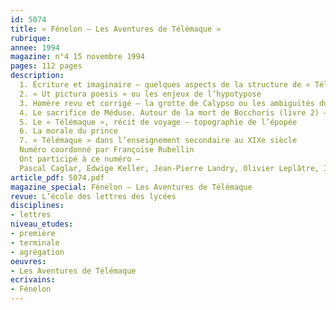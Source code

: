 ```yaml
---
id: 5074
title: « Fénelon – Les Aventures de Télémaque »
rubrique: 
annee: 1994
magazine: n°4 15 novembre 1994
pages: 112 pages
description: 
  1. Écriture et imaginaire – quelques aspects de la structure de « Télémaque »
  2. « Ut pictura poesis » ou les enjeux de l’hypotypose
  3. Homère revu et corrigé – la grotte de Calypso ou les ambiguïtés du naturel
  4. Le sacrifice de Méduse. Autour de la mort de Bocchoris (livre 2) – la question du tyran
  5. Le « Télémaque », récit de voyage – topographie de l’épopée
  6. La morale du prince
  7. « Télémaque » dans l’enseignement secondaire au XIXe siècle
  Numéro coordonné par Françoise Rubellin
  Ont participé à ce numéro – 
  Pascal Caglar, Edwige Keller, Jean-Pierre Landry, Olivier Leplâtre, Isabelle Morlin, Marine Ricord et Françoise Rubellin
article_pdf: 5074.pdf
magazine_special: Fénelon – Les Aventures de Télémaque
revue: L’école des lettres des lycées
disciplines:
- lettres
niveau_etudes:
- première
- terminale
- agrégation
oeuvres:
- Les Aventures de Télémaque
ecrivains:
- Fénelon
---
```

